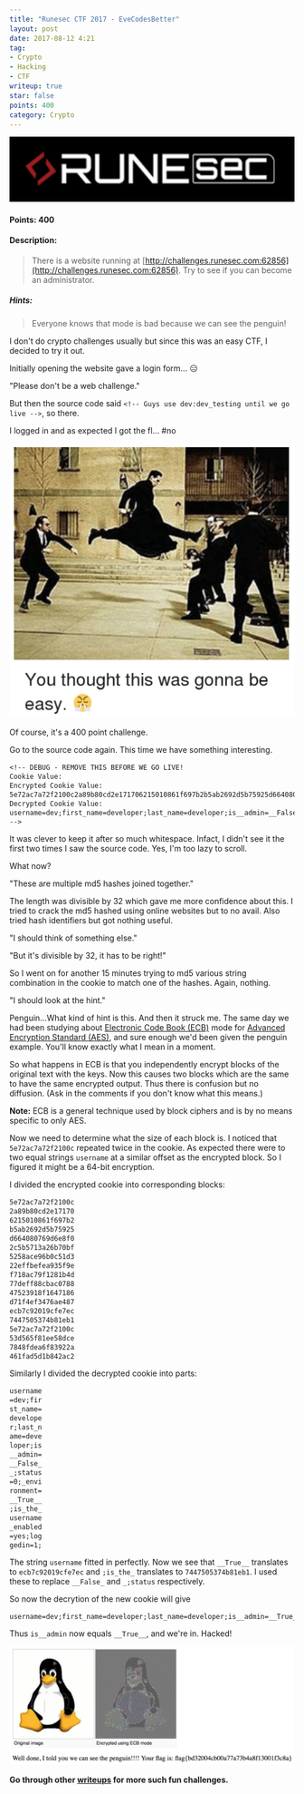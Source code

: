 ```yaml
---
title: "Runesec CTF 2017 - EveCodesBetter"
layout: post
date: 2017-08-12 4:21
tag:
- Crypto
- Hacking
- CTF
writeup: true
star: false
points: 400
category: Crypto
---
```


![Runesec CTF](/assets/images/evecodesbetter/runesec.png)

#### Points: 400

#### Description:

> There is a website running at [http://challenges.runesec.com:62856](http://challenges.runesec.com:62856). Try to see if you can become an administrator.

##### Hints:

> Everyone knows that mode is bad because we can see the penguin!

I don't do crypto challenges usually but since this was an easy CTF, I decided to try it out.

Initially opening the website gave a login form... :expressionless:

"Please don't be a web challenge."

But then the source code said `<!-- Guys use dev:dev_testing until we go live -->`, so there.

I logged in and as expected I got the fl... #no

![Easy](/assets/images/evecodesbetter/easy.png)

Of course, it's a 400 point challenge.

Go to the source code again. This time we have something interesting.

```
<!-- DEBUG - REMOVE THIS BEFORE WE GO LIVE!
Cookie Value:
Encrypted Cookie Value: 5e72ac7a72f2100c2a89b80cd2e171706215010861f697b2b5ab2692d5b75925d664080769d6e8f02c5b5713a26b70bf5258ace96b0c51d322effbefea935f9ef718ac79f1281b4d77deff88cbac078847523918f1647186d71f4ef3476ae487ecb7c92019cfe7ec7447505374b81eb15e72ac7a72f2100c53d565f81ee58dce7848fdea6f83922a461fad5d1b842ac2
Decrypted Cookie Value: username=dev;first_name=developer;last_name=developer;is__admin=__False__;status=0;_environment=__True__;is_the_username_enabled=yes;loggedin=1;
-->
```

It was clever to keep it after so much whitespace. Infact, I didn't see it the first two times I saw the source code. Yes, I'm too lazy to scroll.

What now?

"These are multiple md5 hashes joined together."

The length was divisible by 32 which gave me more confidence about this. I tried to crack the md5 hashed using online websites but to no avail. Also tried hash identifiers but got nothing useful.

"I should think of something else."

"But it's divisible by 32, it has to be right!"

So I went on for another 15 minutes trying to md5 various string combination in the cookie to match one of the hashes. Again, nothing.

"I should look at the hint."

Penguin...What kind of hint is this. And then it struck me. The same day we had been studying about [Electronic Code Book (ECB)](https://www.wikiwand.com/en/Block_cipher_mode_of_operation#/Electronic_Codebook_.28ECB.29) mode for [Advanced Encryption Standard (AES)](https://www.wikiwand.com/en/Advanced_Encryption_Standard), and sure enough we'd been given the penguin example. You'll know exactly what I mean in a moment.

So what happens in ECB is that you independently encrypt blocks of the original text with the keys. Now this causes two blocks which are the same to have the same encrypted output. Thus there is confusion but no diffusion. (Ask in the comments if you don't know what this means.)

**Note:** ECB is a general technique used by block ciphers and is by no means specific to only AES.

Now we need to determine what the size of each block is. I noticed that `5e72ac7a72f2100c` repeated twice in the cookie. As expected there were to two equal strings `username` at a similar offset as the encrypted block. So I figured it might be a 64-bit encryption.

I divided the encrypted cookie into corresponding blocks:

```
5e72ac7a72f2100c
2a89b80cd2e17170
6215010861f697b2
b5ab2692d5b75925
d664080769d6e8f0
2c5b5713a26b70bf
5258ace96b0c51d3
22effbefea935f9e
f718ac79f1281b4d
77deff88cbac0788
47523918f1647186
d71f4ef3476ae487
ecb7c92019cfe7ec
7447505374b81eb1
5e72ac7a72f2100c
53d565f81ee58dce
7848fdea6f83922a
461fad5d1b842ac2
```

Similarly I divided the decrypted cookie into parts:

```
username
=dev;fir
st_name=
develope
r;last_n
ame=deve
loper;is
__admin=
__False_
_;status
=0;_envi
ronment=
__True__
;is_the_
username
_enabled
=yes;log
gedin=1;
```

The string `username` fitted in perfectly. Now we see that `__True__` translates to `ecb7c92019cfe7ec` and `;is_the_` translates to `7447505374b81eb1`. I used these to replace `__False_` and `_;status` respectively.

So now the decrytion of the new cookie will give

```
username=dev;first_name=developer;last_name=developer;is__admin=__True__;is_the_=0;_environment=__True__;is_the_username_enabled=yes;loggedin=1;
```

Thus `is__admin` now equals `__True__`, and we're in. Hacked!

![Penguin](/assets/images/evecodesbetter/ecb.png)

**Go through other [writeups](../) for more such fun challenges.**
